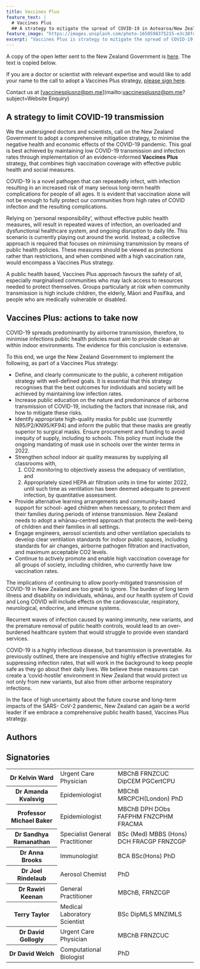 ```yaml
---
title: Vaccines Plus
feature_text: |
  # Vaccines Plus
  ## A strategy to mitigate the spread of COVID-19 in Aotearoa/New Zealand
feature_image: "https://images.unsplash.com/photo-1650598375215-e3c38fd62b77"
excerpt: "Vaccines Plus is strategy to mitigate the spread of COVID-19 in Aotearoa/New Zealand that combines high vaccination coverage with effective public health and social measures"
---
```


A copy of the open letter sent to the New Zealand Government is [here](/assets/pdf/vaccines-plus-nz-open-letter-30-4-22.pdf). The text is copied below.

If you are a doctor or scientist with relevant expertise and would like to add your name to the call to adopt a Vaccines Plus strategy, [please sign here](https://docs.google.com/forms/d/e/1FAIpQLSe0S2vtfdsY0wuBCYz_sFAN-0I-nD_gJGpWfS3c2x3-zDiY4Q/viewform). 

Contact us at [vaccinesplusnz@pm.me](mailto:vaccinesplusnz@pm.me?subject=Website Enquiry)

## A strategy to limit COVID-19 transmission

We the undersigned doctors and scientists, call on the New Zealand Government to adopt a comprehensive mitigation strategy, to minimise the negative health and economic effects of the COVID-19 pandemic. This goal is best achieved by maintaining low COVID-19 transmission and infection rates through implementation of an evidence-informed **Vaccines Plus** strategy, that combines high vaccination coverage with effective public health and social measures.

COVID-19 is a novel pathogen that can repeatedly infect, with infection resulting in an increased risk of many serious long-term health complications for people of all ages. It is evident that vaccination alone will not be enough to fully protect our communities from high rates of COVID infection and the resulting complications.

Relying on ‘personal responsibility’, without effective public health measures, will result in repeated waves of infection, an overloaded and dysfunctional healthcare system, and ongoing disruption to daily life. This scenario is currently playing out around the world. Instead, a collective approach is required that focuses on minimising transmission by means of public health policies. These measures should be viewed as protections rather than restrictions, and when combined with a high vaccination rate, would encompass a Vaccines Plus strategy.

A public health based, Vaccines Plus approach favours the safety of all, especially marginalised communities who may lack access to resources needed to protect themselves. Groups particularly at risk when community transmission is high include children, the elderly, Māori and Pasifika, and people who are medically vulnerable or disabled.

## Vaccines Plus: actions to take now

COVID-19 spreads predominantly by airborne transmission, therefore, to minimise infections public health policies must aim to provide clean air within indoor environments. The evidence for this conclusion is extensive.

To this end, we urge the New Zealand Government to implement the following, as part of a Vaccines Plus strategy:

- Define, and clearly communicate to the public, a coherent mitigation strategy with well-defined goals. It is essential that this strategy recognises that the best outcomes for individuals and society will be achieved by maintaining low infection rates.
- Increase public education on the nature and predominance of airborne transmission of COVID-19, including the factors that increase risk, and how to mitigate these risks.
- Identify appropriate high-quality masks for public use (currently N95/P2/KN95/KF94) and inform the public that these masks are greatly superior to surgical masks. Ensure procurement and funding to avoid inequity of supply, including to schools. This policy must include the ongoing mandating of mask use in schools over the winter terms in 2022.
- Strengthen school indoor air quality measures by supplying all classrooms with,
  1. CO2 monitoring to objectively assess the adequacy of ventilation, and
  2. Appropriately sized HEPA air filtration units in time for winter 2022, until such time as ventilation has been deemed adequate to prevent infection, by quantitative assessment.
- Provide alternative learning arrangements and community-based support for school- aged children when necessary, to protect them and their families during periods of intense transmission. New Zealand needs to adopt a whānau-centred approach that protects the well-being of children and their families in all settings.
- Engage engineers, aerosol scientists and other ventilation specialists to develop clear ventilation standards for indoor public spaces, including standards for air changes, airborne pathogen filtration and inactivation, and maximum acceptable CO2 levels.
- Continue to actively promote and enable high vaccination coverage for all groups of society, including children, who currently have low vaccination rates.

The implications of continuing to allow poorly-mitigated transmission of COVID-19 in New Zealand are too great to ignore. The burden of long term illness and disability on individuals, whānau, and our health system of Covid and Long COVID will include effects on the cardiovascular, respiratory, neurological, endocrine, and immune systems.

Recurrent waves of infection caused by waning immunity, new variants, and the premature removal of public health controls, would lead to an over-burdened healthcare system that would struggle to provide even standard services.

COVID-19 is a highly infectious disease, but transmission is preventable. As previously outlined, there are inexpensive and highly effective strategies for suppressing infection rates, that will work in the background to keep people safe as they go about their daily lives. We believe these measures can create a ‘covid-hostile’ environment in New Zealand that would protect us not only from new variants, but also from other airborne respiratory infections.

In the face of high uncertainty about the future course and long-term impacts of the SARS- CoV-2 pandemic, New Zealand can again be a world leader if we embrace a comprehensive public health based, Vaccines Plus strategy.

## Authors

<table class="signature_table">
<tr>
<th class="name">Dr Kelvin Ward</th>
<td class="title">Urgent Care Physician</td>
<td class="quals">MBChB FRNZCUC DipCEM PGCertCPU</td>
</tr>
<tr>
<th class="name">Dr Amanda Kvalsvig</th>
<td class="title">Epidemiologist</td>
<td class="quals">MBChB MRCPCH(London) PhD</td>
</tr>
<tr>
<th class="name">Professor Michael Baker</th>
<td class="title">Epidemiologist</td>
<td class="quals">MBChB DPH DObs FAFPHM FNZCPHM FRACMA</td>
</tr>
<tr>
<th class="name">Dr Sandhya Ramanathan</th>
<td class="title">Specialist General Practitioner</td>
<td class="quals">BSc (Med) MBBS (Hons) DCH FRACGP FRNZCGP</td>
</tr>
<tr>
<th class="name">Dr Anna Brooks</th>
<td class="title">Immunologist</td>
<td class="quals">BCA BSc(Hons) PhD</td>
</tr>
<tr>
<th class="name">Dr Joel Rindelaub</th>
<td class="title">Aerosol Chemist</td>
<td class="quals">PhD</td>
</tr>
<tr>
<th class="name">Dr Rawiri Keenan</th>
<td class="title">General Practitioner</td>
<td class="quals">MBChB, FRNZCGP</td>
</tr>
<tr>
<th class="name">Terry Taylor</th>
<td class="title">Medical Laboratory Scientist</td>
<td class="quals">BSc DipMLS MNZIMLS</td>
</tr>
<tr>
<th class="name">Dr David Gollogly</th>
<td class="title">Urgent Care Physician</td>
<td class="quals">MBChB FRNZCUC</td>
</tr>
<tr>
<th class="name">Dr David Welch</th>
<td class="title">Computational Biologist</td>
<td class="quals">PhD</td>
</tr>


## Signatories

